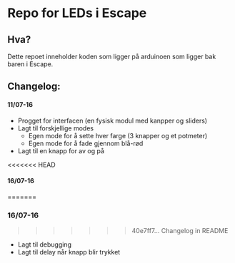 # Repo for LEDs i Escape

## Hva?

Dette repoet inneholder koden som ligger på arduinoen som ligger bak baren
i Escape.

## Changelog:

#### 11/07-16
* Progget for interfacen (en fysisk modul med kanpper og sliders)
* Lagt til forskjellige modes
	* Egen mode for å sette hver farge (3 knapper og et potmeter)
	* Egen mode for å fade gjennom blå-rød
* Lagt til en knapp for av og på

<<<<<<< HEAD
#### 16/07-16
=======
### 16/07-16
>>>>>>> 40e7ff7... Changelog in README
* Lagt til debugging
* Lagt til delay når knapp blir trykket
